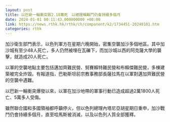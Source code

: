 ```yaml
---
layout: post
title: 以巴新一輪衝突致2.18萬死　以總理稱戰鬥仍會持續多個月
date: 2024-01-01 00:11:43.000000000 +08:00
link: https://news.rthk.hk/rthk/ch/component/k2/1734451-20240101.htm
categories: rthk
---
```


加沙衛生部門表示，以色列軍方在星期六晚開始，密集空襲加沙多個地區。其中加沙城有至少48人死亡，多人仍然被埋在瓦礫下，而加沙城以西的阿克薩大學的襲擊，就造成20人死亡。

以軍的空襲地點主要包括邁加齊難民營、努賽賴特難民營和布賴傑難民營，多棟建築被完全炸毀。有報道指，巴勒斯坦前宗教事務部長薩拉馬在以軍對邁加齊難民營的空襲中遇難。

以巴新一輪衝突爆發以來，以軍在加沙地帶的軍事行動已造成超過2萬1800人死亡、5萬多人受傷。

雖然聯合國和多國領袖都呼籲停火，但以色列總理內塔尼亞胡星期日重申，加沙戰鬥仍會持續多個月，直至哈馬斯被消滅，以及以色列人質全部獲釋。

